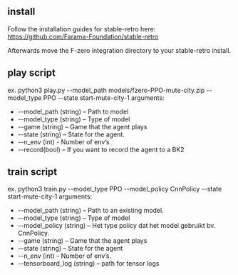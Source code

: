 ## install
Follow the installation guides for stable-retro here:
https://github.com/Farama-Foundation/stable-retro

Afterwards move the F-zero integration directory to your stable-retro install.

## play script
ex. python3 play.py --model_path models/fzero-PPO-mute-city.zip --model_type PPO --state start-mute-city-1
arguments:
*	--model_path (string) – Path to model
*	--model_type (string) – Type of model
*	--game (string) – Game that the agent plays
*	--state (string) – State for the agent.
*	--n_env (int) - Number of env’s.
*	--record(bool) – If you want to record the agent to a BK2

## train script
ex. python3 train.py --model_type PPO --model_policy CnnPolicy --state start-mute-city-1
arguments:
*	--model_path (string) – Path to an existing model.
*	--model_type (string) – Type of model
*	--model_policy (string) – Het type policy dat het model gebruikt bv. CnnPolicy.
*	--game (string) – Game that the agent plays
*	--state (string) – State for the agent
*	--n_env (int) - Number of env’s.
*	--tensorboard_log (string) – path for tensor logs
